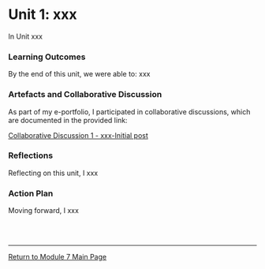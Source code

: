 # Unit 1: xxx

In Unit xxx

### Learning Outcomes
By the end of this unit, we were able to:
xxx

### Artefacts and Collaborative Discussion 
As part of my e-portfolio, I participated in collaborative discussions, which are documented in the provided link:

[Collaborative Discussion 1 - xxx-Initial post](RMPP_Unit01_Initial.pdf)

### Reflections
Reflecting on this unit, I xxx

### Action Plan
Moving forward, I xxx

<br><br>

--- 

[Return to Module 7 Main Page](RMPP_main.md)
